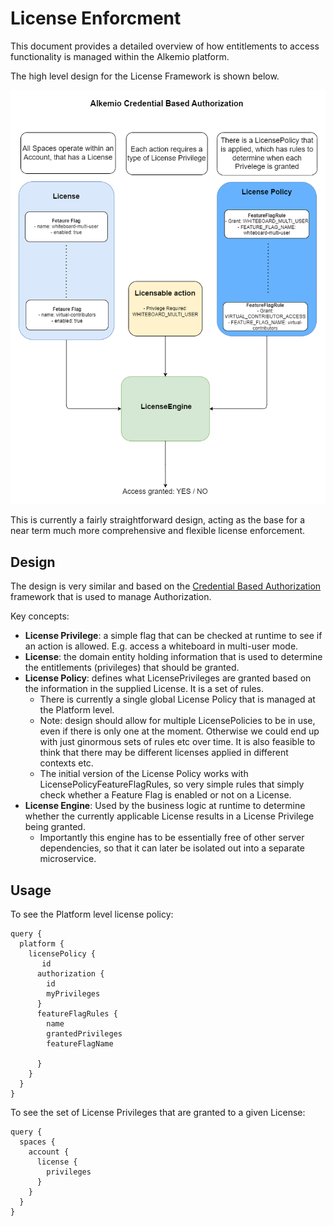 # License Enforcment 
This document provides a detailed overview of how entitlements to access functionality is managed within the Alkemio platform. 

The high level design for the License Framework is shown below. 
<p align="center">
<img src="images/security-license-framework.png" alt="License Framework" width="600" />
</p>

This is currently a fairly straightforward design, acting as the base for a near term much more comprehensive and flexible license enforcement.


## **Design**
The design is very similar and based on the [Credential Based Authorization](./credential-based-authorization.md) framework that is used to manage Authorization.

Key concepts:
* **License Privilege**: a simple flag that can be checked at runtime to see if an action is allowed. E.g. access a whiteboard in multi-user mode.
* **License**: the domain entity holding information that is used to determine the entitlements (privileges) that should be granted.
* **License Policy**: defines what LicensePrivileges are granted based on the information in the supplied License. It is a set of rules.
  * There is currently a single global License Policy that is managed at the Platform level.
  * Note: design should allow for multiple LicensePolicies to be in use, even if there is only one at the moment. Otherwise we could end up with just ginormous sets of rules etc over time. It is also feasible to think that there may be different licenses applied in different contexts etc.
  * The initial version of the License Policy works with LicensePolicyFeatureFlagRules, so very simple rules that simply check whether a Feature Flag is enabled or not on a License. 
* **License Engine**: Used by the business logic at runtime to determine whether the currently applicable License results in a License Privilege being granted. 
  * Importantly this engine has to be essentially free of other server dependencies, so that it can later be isolated out into a separate microservice.

## **Usage**
To see the Platform level license policy:
```
query {
  platform {
    licensePolicy {
       id
      authorization {
        id
        myPrivileges
      }
      featureFlagRules {
        name
        grantedPrivileges
        featureFlagName
        
      }
    }
  }
}
```

To see the set of License Privileges that are granted to a given License:
```
query {
  spaces {
    account {
      license {
        privileges
      }
    }
  }
}
```









